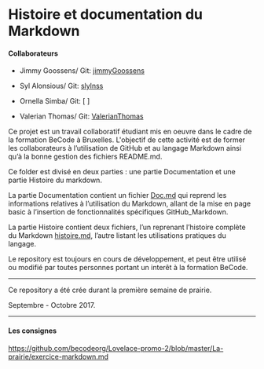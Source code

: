 # Histoire et documentation du Markdown
#### Collaborateurs
+ Jimmy Goossens/ Git: [jimmyGoossens]( https://github.com/jimmyGoossens)

+ Syl Alonsious/ Git: [slylnss]( https://github.com/slylnss)

+ Ornella Simba/ Git: [ ]
+ Valerian Thomas/ Git: [ValerianThomas]( https://github.com/ValerianThomas)


Ce projet est un travail collaboratif étudiant  mis en oeuvre dans le cadre de la formation BeCode à Bruxelles. L'objectif de cette activité est de former les collaborateurs à l’utilisation de GitHub et au langage Markdown ainsi qu’à la bonne gestion des fichiers README.md.

Ce folder est divisé en deux parties : une partie Documentation et une partie Histoire du markdown.

La partie Documentation contient un fichier [Doc.md](Doc/Doc.md) qui reprend les informations relatives à l’utilisation du Markdown, allant de la mise en page basic à l’insertion de fonctionnalités spécifiques GitHub_Markdown.

La partie Histoire contient deux fichiers, l’un reprenant l’histoire complète du Markdown [histoire.md](Histoire/README.md), l’autre listant les utilisations pratiques du langage.

Le repository est toujours en cours de développement, et peut être utilisé ou modifié par toutes personnes portant un interêt à la formation BeCode.
***
Ce repository a été crée durant la première semaine de prairie.

 Septembre - Octobre 2017.

***


#### Les consignes
https://github.com/becodeorg/Lovelace-promo-2/blob/master/La-prairie/exercice-markdown.md
